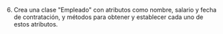 6. Crea una clase "Empleado" con atributos como nombre, salario y fecha de contratación, y métodos para obtener y establecer cada uno de estos atributos.
